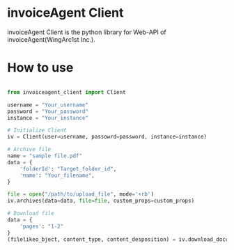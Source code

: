 # invoiceAgent Client

invoiceAgent Client is the python library for Web-API of invoiceAgent(WingArc1st Inc.).

# How to use

```python

from invoiceagent_client import Client

username = "Your_username"
password = "Your_password"
instance = "Your_instance"

# Initialize Client
iv = Client(user=username, passowrd=password, instance=instance)

# Archive file
name = "sample file.pdf"
data = {
    'folderId': "Target_folder_id",
    'name': "Your_filename",
}

file = open("/path/to/upload_file", mode='+rb')
iv.archives(data=data, file=file, custom_props=custom_props)

# Download file
data = {
    'pages': "1-2"
}
(filelikeo_bject, content_type, content_desposition) = iv.download_document(file_id="Source_folder_id", data=data)


```
